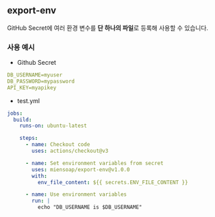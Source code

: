 ## export-env

GitHub Secret에 여러 환경 변수를 **단 하나의 파일**로 등록해 사용할 수 있습니다.

### 사용 예시

- Github Secret

```yml
DB_USERNAME=myuser
DB_PASSWORD=mypassword
API_KEY=myapikey
```

- test.yml

```yml
jobs:
  build:
    runs-on: ubuntu-latest

    steps:
      - name: Checkout code
        uses: actions/checkout@v3

      - name: Set environment variables from secret
        uses: miensoap/export-env@v1.0.0
        with:
          env_file_content: ${{ secrets.ENV_FILE_CONTENT }}

      - name: Use environment variables
        run: |
          echo "DB_USERNAME is $DB_USERNAME"
```
